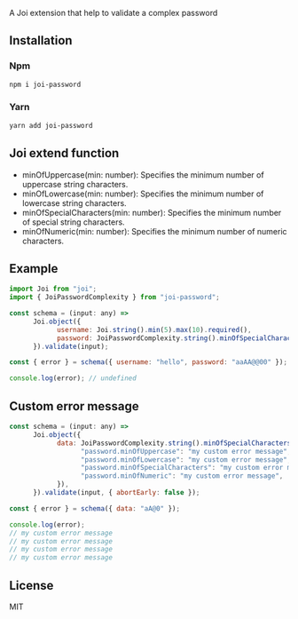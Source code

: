 A Joi extension that help to validate a complex password

## Installation

### Npm

```sh
npm i joi-password
```

### Yarn

```sh
yarn add joi-password
```

## Joi extend function

- minOfUppercase(min: number): Specifies the minimum number of uppercase string characters.
- minOfLowercase(min: number): Specifies the minimum number of lowercase string characters.
- minOfSpecialCharacters(min: number): Specifies the minimum number of special string characters.
- minOfNumeric(min: number): Specifies the minimum number of numeric characters.

## Example

```javascript
import Joi from "joi";
import { JoiPasswordComplexity } from "joi-password";

const schema = (input: any) =>
      Joi.object({
            username: Joi.string().min(5).max(10).required(),
            password: JoiPasswordComplexity.string().minOfSpecialCharacters(2).minOfLowercase(2).minOfUppercase(2).minOfNumeric(2).required(),
      }).validate(input);

const { error } = schema({ username: "hello", password: "aaAA@@00" });

console.log(error); // undefined
```

## Custom error message

```javascript
const schema = (input: any) =>
      Joi.object({
            data: JoiPasswordComplexity.string().minOfSpecialCharacters(2).minOfLowercase(2).minOfUppercase(2).minOfNumeric(2).messages({
                  "password.minOfUppercase": "my custom error message",
                  "password.minOfLowercase": "my custom error message",
                  "password.minOfSpecialCharacters": "my custom error message",
                  "password.minOfNumeric": "my custom error message",
            }),
      }).validate(input, { abortEarly: false });

const { error } = schema({ data: "aA@0" });

console.log(error);
// my custom error message
// my custom error message
// my custom error message
// my custom error message
```

## License

MIT
